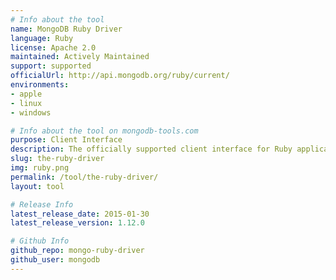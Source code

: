 ```yaml
---
# Info about the tool
name: MongoDB Ruby Driver
language: Ruby
license: Apache 2.0
maintained: Actively Maintained
support: supported
officialUrl: http://api.mongodb.org/ruby/current/
environments:
- apple
- linux
- windows

# Info about the tool on mongodb-tools.com
purpose: Client Interface
description: The officially supported client interface for Ruby applications.
slug: the-ruby-driver
img: ruby.png
permalink: /tool/the-ruby-driver/
layout: tool

# Release Info
latest_release_date: 2015-01-30
latest_release_version: 1.12.0

# Github Info
github_repo: mongo-ruby-driver
github_user: mongodb
---
```


